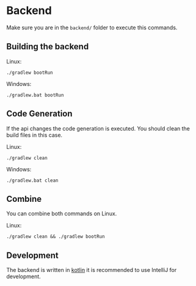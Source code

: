 # Backend

Make sure you are in the `backend/` folder to execute this commands.

## Building the backend

Linux:
```shell
./gradlew bootRun
```

Windows:
```shell
./gradlew.bat bootRun
```

## Code Generation
If the api changes the code generation is executed. You should clean the build
files in this case.

Linux:
```shell
./gradlew clean
```

Windows:
```shell
./gradlew.bat clean
```

## Combine

You can combine both commands on Linux.

Linux:
```shell
./gradlew clean && ./gradlew bootRun
```
## Development

The backend is written in [kotlin](https://kotlinlang.org/) it is recommended to
use IntelliJ for development.
